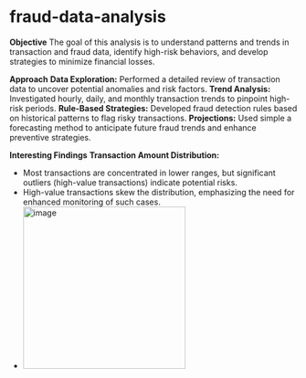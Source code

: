 # fraud-data-analysis

**Objective**
The goal of this analysis is to understand patterns and trends in transaction and fraud data, identify high-risk behaviors, and develop strategies to minimize financial losses.

**Approach**
**Data Exploration:** Performed a detailed review of transaction data to uncover potential anomalies and risk factors.
**Trend Analysis:** Investigated hourly, daily, and monthly transaction trends to pinpoint high-risk periods.
**Rule-Based Strategies:** Developed fraud detection rules based on historical patterns to flag risky transactions.
**Projections:** Used simple a forecasting method to anticipate future fraud trends and enhance preventive strategies.

**Interesting Findings**
**Transaction Amount Distribution:**
  - Most transactions are concentrated in lower ranges, but significant outliers (high-value transactions) indicate potential risks.    
  - High-value transactions skew the distribution, emphasizing the need for enhanced monitoring of such cases.
  - <img width="284" alt="image" src="https://github.com/user-attachments/assets/e89dcd52-4089-47ff-9382-45039d1f9da4" />
